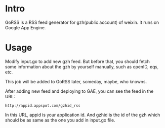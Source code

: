 # Intro
GoRSS is a RSS feed generator for gzh(public account) of weixin.
It runs on Google App Engine.

# Usage
Modify input.go to add new gzh feed. But before that, you should fetch some
information about the gzh by yourself manually, such as openID, eqs, etc. 

This job will be added to GoRSS later, someday, maybe, who knowns.

After adding new feed and deploying to GAE, you can see the feed in the URL:

```
http://appid.appspot.com/gzhid_rss
```

In this URL, appid is your application id. And gzhid is the id of the gzh which
should be as same as the one you add in input.go file.
